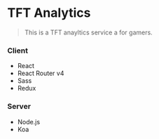 # TFT Analytics

> This is a TFT anayltics service a for gamers.

### Client
- React
- React Router v4
- Sass
- Redux

### Server
- Node.js
- Koa

